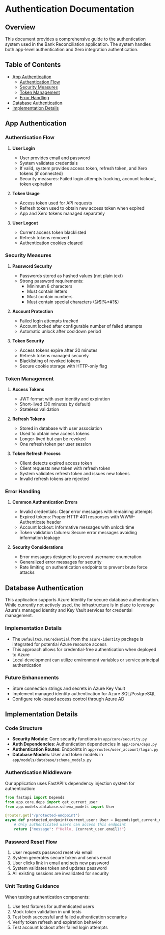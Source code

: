 # Authentication Documentation

## Overview

This document provides a comprehensive guide to the authentication system used in the Bank Reconciliation application. The system handles both app-level authentication and Xero integration authentication.

## Table of Contents

- [App Authentication](#app-authentication)
  - [Authentication Flow](#authentication-flow)
  - [Security Measures](#security-measures)
  - [Token Management](#token-management)
  - [Error Handling](#error-handling)
- [Database Authentication](#database-authentication)
- [Implementation Details](#implementation-details)

## App Authentication

### Authentication Flow

1. **User Login**
   - User provides email and password
   - System validates credentials
   - If valid, system provides access token, refresh token, and Xero tokens (if connected)
   - Security measures: Failed login attempts tracking, account lockout, token expiration

2. **Token Usage**
   - Access token used for API requests
   - Refresh token used to obtain new access token when expired
   - App and Xero tokens managed separately

3. **User Logout**
   - Current access token blacklisted
   - Refresh tokens removed
   - Authentication cookies cleared

### Security Measures

1. **Password Security**
   - Passwords stored as hashed values (not plain text)
   - Strong password requirements:
     - Minimum 8 characters
     - Must contain letters
     - Must contain numbers
     - Must contain special characters (@$!%*#?&)

2. **Account Protection**
   - Failed login attempts tracked
   - Account locked after configurable number of failed attempts
   - Automatic unlock after cooldown period

3. **Token Security**
   - Access tokens expire after 30 minutes
   - Refresh tokens managed securely
   - Blacklisting of revoked tokens
   - Secure cookie storage with HTTP-only flag

### Token Management

1. **Access Tokens**
   - JWT format with user identity and expiration
   - Short-lived (30 minutes by default)
   - Stateless validation

2. **Refresh Tokens**
   - Stored in database with user association
   - Used to obtain new access tokens
   - Longer-lived but can be revoked
   - One refresh token per user session

3. **Token Refresh Process**
   - Client detects expired access token
   - Client requests new token with refresh token
   - System validates refresh token and issues new tokens
   - Invalid refresh tokens are rejected

### Error Handling

1. **Common Authentication Errors**
   - Invalid credentials: Clear error messages with remaining attempts
   - Expired tokens: Proper HTTP 401 responses with WWW-Authenticate header
   - Account lockout: Informative messages with unlock time
   - Token validation failures: Secure error messages avoiding information leakage

2. **Security Considerations**
   - Error messages designed to prevent username enumeration
   - Generalized error messages for security
   - Rate limiting on authentication endpoints to prevent brute force attacks

## Database Authentication

This application supports Azure Identity for secure database authentication. While currently not actively used, the infrastructure is in place to leverage Azure's managed identity and Key Vault services for credential management.

### Implementation Details

- The `DefaultAzureCredential` from the `azure-identity` package is integrated for potential Azure resource access
- This approach allows for credential-free authentication when deployed to Azure
- Local development can utilize environment variables or service principal authentication

### Future Enhancements

- Store connection strings and secrets in Azure Key Vault
- Implement managed identity authentication for Azure SQL/PostgreSQL
- Configure role-based access control through Azure AD

## Implementation Details

### Code Structure

- **Security Module**: Core security functions in `app/core/security.py`
- **Auth Dependencies**: Authentication dependencies in `app/core/deps.py`
- **Authentication Routes**: Endpoints in `app/routes/user_account/login.py`
- **Database Models**: User and token models in `app/models/database/schema_models.py`

### Authentication Middleware

Our application uses FastAPI's dependency injection system for authentication:

```python
from fastapi import Depends
from app.core.deps import get_current_user
from app.models.database.schema_models import User

@router.get("/protected-endpoint")
async def protected_endpoint(current_user: User = Depends(get_current_user)):
    # Only authenticated users can access this endpoint
    return {"message": f"Hello, {current_user.email}!"}
```

### Password Reset Flow

1. User requests password reset via email
2. System generates secure token and sends email
3. User clicks link in email and sets new password
4. System validates token and updates password
5. All existing sessions are invalidated for security

### Unit Testing Guidance

When testing authentication components:

1. Use test fixtures for authenticated users
2. Mock token validation in unit tests
3. Test both successful and failed authentication scenarios
4. Verify token refresh and expiration behavior
5. Test account lockout after failed login attempts